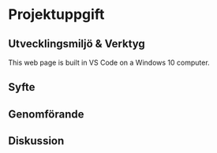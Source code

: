 # Projektuppgift
## Utvecklingsmiljö & Verktyg
This web page is built in VS Code on a Windows 10 computer.

## Syfte


## Genomförande


## Diskussion
